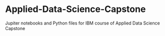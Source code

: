 # Applied-Data-Science-Capstone
Jupiter notebooks and Python files for IBM course of Applied Data Science Capstone
